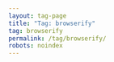 ```yaml
---
layout: tag-page
title: "Tag: browserify"
tag: browserify
permalink: /tag/browserify/
robots: noindex
---
```

